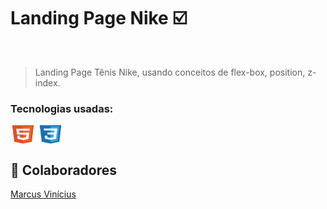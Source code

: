 # Landing Page Nike ☑️




<img src="./assets/Animação.gif" alt="">



> Landing Page Tênis Nike, usando conceitos de flex-box, position, z-index.

### Tecnologias usadas:
 <img align="center" alt="Marcus-HTML" height="30" width="40" src="https://raw.githubusercontent.com/devicons/devicon/master/icons/html5/html5-original.svg">
   <img align="center" alt="Marcus-CSS" height="30" width="40" src="https://raw.githubusercontent.com/devicons/devicon/master/icons/css3/css3-original.svg">
 

## 🤝 Colaboradores

<a href="https://www.linkedin.com/in/marcusviniciusbeghelisantos/" target="_blank">Marcus Vinícius</a>





